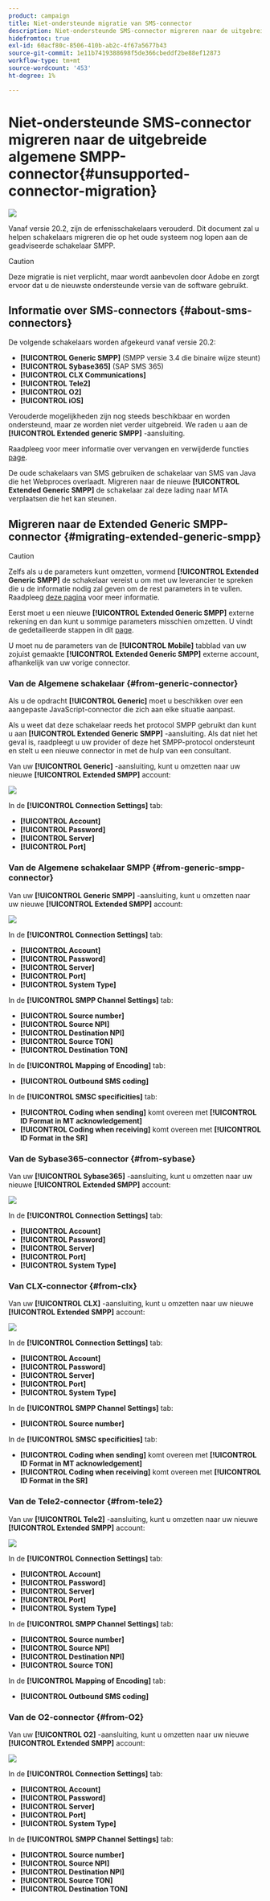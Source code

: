```yaml
---
product: campaign
title: Niet-ondersteunde migratie van SMS-connector
description: Niet-ondersteunde SMS-connector migreren naar de uitgebreide algemene SMPP-connector
hidefromtoc: true
exl-id: 60acf80c-8506-410b-ab2c-4f67a5677b43
source-git-commit: 1e11b7419388698f5de366cbeddf2be88ef12873
workflow-type: tm+mt
source-wordcount: '453'
ht-degree: 1%

---
```


# Niet-ondersteunde SMS-connector migreren naar de uitgebreide algemene SMPP-connector{#unsupported-connector-migration}

![](../../assets/v7-only.svg)

Vanaf versie 20.2, zijn de erfenisschakelaars verouderd. Dit document zal u helpen schakelaars migreren die op het oude systeem nog lopen aan de geadviseerde schakelaar SMPP.

>[!CAUTION]
>
>Deze migratie is niet verplicht, maar wordt aanbevolen door Adobe en zorgt ervoor dat u de nieuwste ondersteunde versie van de software gebruikt.

## Informatie over SMS-connectors {#about-sms-connectors}

De volgende schakelaars worden afgekeurd vanaf versie 20.2:

* **[!UICONTROL Generic SMPP]** (SMPP versie 3.4 die binaire wijze steunt)
* **[!UICONTROL Sybase365]** (SAP SMS 365)
* **[!UICONTROL CLX Communications]**
* **[!UICONTROL Tele2]**
* **[!UICONTROL O2]**
* **[!UICONTROL iOS]**

Verouderde mogelijkheden zijn nog steeds beschikbaar en worden ondersteund, maar ze worden niet verder uitgebreid. We raden u aan de **[!UICONTROL Extended generic SMPP]** -aansluiting.

Raadpleeg voor meer informatie over vervangen en verwijderde functies [page](../../rn/using/deprecated-features.md).

De oude schakelaars van SMS gebruiken de schakelaar van SMS van Java die het Webproces overlaadt. Migreren naar de nieuwe **[!UICONTROL Extended Generic SMPP]** de schakelaar zal deze lading naar MTA verplaatsen die het kan steunen.

## Migreren naar de Extended Generic SMPP-connector {#migrating-extended-generic-smpp}

>[!CAUTION]
>
>Zelfs als u de parameters kunt omzetten, vormend **[!UICONTROL Extended Generic SMPP]** de schakelaar vereist u om met uw leverancier te spreken die u de informatie nodig zal geven om de rest parameters in te vullen. Raadpleeg [deze pagina](sms-protocol.md) voor meer informatie.

Eerst moet u een nieuwe **[!UICONTROL Extended Generic SMPP]** externe rekening en dan kunt u sommige parameters misschien omzetten. U vindt de gedetailleerde stappen in dit [page](sms-set-up.md#creating-an-smpp-external-account).

U moet nu de parameters van de **[!UICONTROL Mobile]** tabblad van uw zojuist gemaakte **[!UICONTROL Extended Generic SMPP]** externe account, afhankelijk van uw vorige connector.

### Van de Algemene schakelaar {#from-generic-connector}

Als u de opdracht **[!UICONTROL Generic]** moet u beschikken over een aangepaste JavaScript-connector die zich aan elke situatie aanpast.

Als u weet dat deze schakelaar reeds het protocol SMPP gebruikt dan kunt u aan **[!UICONTROL Extended Generic SMPP]** -aansluiting. Als dat niet het geval is, raadpleegt u uw provider of deze het SMPP-protocol ondersteunt en stelt u een nieuwe connector in met de hulp van een consultant.

Van uw **[!UICONTROL Generic]** -aansluiting, kunt u omzetten naar uw nieuwe **[!UICONTROL Extended SMPP]** account:

![](assets/smpp_generic.png)

In de **[!UICONTROL Connection Settings]** tab:

* **[!UICONTROL Account]**
* **[!UICONTROL Password]**
* **[!UICONTROL Server]**
* **[!UICONTROL Port]**

### Van de Algemene schakelaar SMPP {#from-generic-smpp-connector}

Van uw **[!UICONTROL Generic SMPP]** -aansluiting, kunt u omzetten naar uw nieuwe **[!UICONTROL Extended SMPP]** account:

![](assets/smpp_generic_2.png)

In de **[!UICONTROL Connection Settings]** tab:

* **[!UICONTROL Account]**
* **[!UICONTROL Password]**
* **[!UICONTROL Server]**
* **[!UICONTROL Port]**
* **[!UICONTROL System Type]**

In de **[!UICONTROL SMPP Channel Settings]** tab:

* **[!UICONTROL Source number]**
* **[!UICONTROL Source NPI]**
* **[!UICONTROL Destination NPI]**
* **[!UICONTROL Source TON]**
* **[!UICONTROL Destination TON]**

In de **[!UICONTROL Mapping of Encoding]** tab:

* **[!UICONTROL Outbound SMS coding]**

In de **[!UICONTROL SMSC specificities]** tab:

* **[!UICONTROL Coding when sending]** komt overeen met **[!UICONTROL ID Format in MT acknowledgement]**
* **[!UICONTROL Coding when receiving]** komt overeen met **[!UICONTROL ID Format in the SR]**

### Van de Sybase365-connector {#from-sybase}

Van uw **[!UICONTROL Sybase365]** -aansluiting, kunt u omzetten naar uw nieuwe **[!UICONTROL Extended SMPP]** account:

![](assets/smpp_3.png)

In de **[!UICONTROL Connection Settings]** tab:

* **[!UICONTROL Account]**
* **[!UICONTROL Password]**
* **[!UICONTROL Server]**
* **[!UICONTROL Port]**
* **[!UICONTROL System Type]**

### Van CLX-connector {#from-clx}

Van uw **[!UICONTROL CLX]** -aansluiting, kunt u omzetten naar uw nieuwe **[!UICONTROL Extended SMPP]** account:

![](assets/smpp_4.png)

In de **[!UICONTROL Connection Settings]** tab:

* **[!UICONTROL Account]**
* **[!UICONTROL Password]**
* **[!UICONTROL Server]**
* **[!UICONTROL Port]**
* **[!UICONTROL System Type]**

In de **[!UICONTROL SMPP Channel Settings]** tab:

* **[!UICONTROL Source number]**

In de **[!UICONTROL SMSC specificities]** tab:

* **[!UICONTROL Coding when sending]** komt overeen met **[!UICONTROL ID Format in MT acknowledgement]**
* **[!UICONTROL Coding when receiving]** komt overeen met **[!UICONTROL ID Format in the SR]**

### Van de Tele2-connector {#from-tele2}

Van uw **[!UICONTROL Tele2]** -aansluiting, kunt u omzetten naar uw nieuwe **[!UICONTROL Extended SMPP]** account:

![](assets/smpp_6.png)

In de **[!UICONTROL Connection Settings]** tab:

* **[!UICONTROL Account]**
* **[!UICONTROL Password]**
* **[!UICONTROL Server]**
* **[!UICONTROL Port]**
* **[!UICONTROL System Type]**

In de **[!UICONTROL SMPP Channel Settings]** tab:

* **[!UICONTROL Source number]**
* **[!UICONTROL Source NPI]**
* **[!UICONTROL Destination NPI]**
* **[!UICONTROL Source TON]**

In de **[!UICONTROL Mapping of Encoding]** tab:

* **[!UICONTROL Outbound SMS coding]**

### Van de O2-connector {#from-O2}

Van uw **[!UICONTROL O2]** -aansluiting, kunt u omzetten naar uw nieuwe **[!UICONTROL Extended SMPP]** account:

![](assets/smpp_5.png)

In de **[!UICONTROL Connection Settings]** tab:

* **[!UICONTROL Account]**
* **[!UICONTROL Password]**
* **[!UICONTROL Server]**
* **[!UICONTROL Port]**
* **[!UICONTROL System Type]**

In de **[!UICONTROL SMPP Channel Settings]** tab:

* **[!UICONTROL Source number]**
* **[!UICONTROL Source NPI]**
* **[!UICONTROL Destination NPI]**
* **[!UICONTROL Source TON]**
* **[!UICONTROL Destination TON]**
